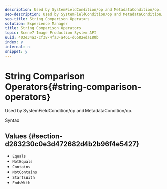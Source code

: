```yaml
---
description: Used by SystemFieldCondition/op and MetadataCondition/op.
seo-description: Used by SystemFieldCondition/op and MetadataCondition/op.
seo-title: String Comparison Operators
solution: Experience Manager
title: String Comparison Operators
topic: Scene7 Image Production System API
uuid: 403e34a3-cf38-4fa3-a461-d6b82eda180b
index: y
internal: n
snippet: y
---
```


# String Comparison Operators{#string-comparison-operators}

Used by SystemFieldCondition/op and MetadataCondition/op.

 Syntax 

## Values {#section-d283230c0e3d472682d4b2b96f4e5427}

* `Equals` 
* `NotEquals` 
* `Contains` 
* `NotContains` 
* `StartsWith` 
* `EndsWith`

